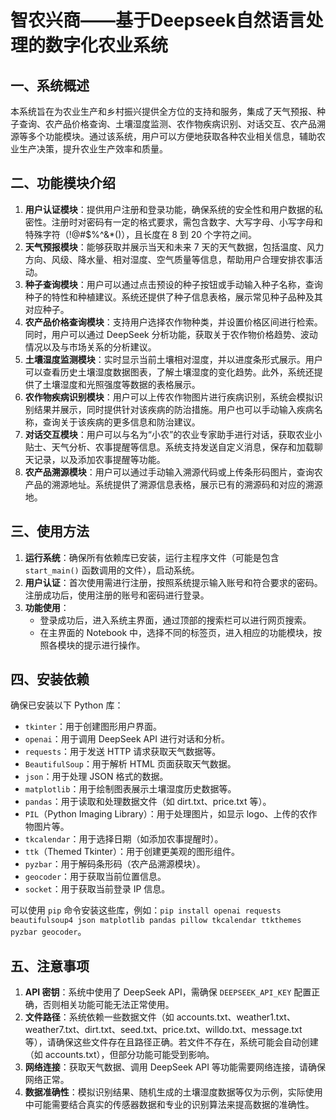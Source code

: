 # 智农兴商——基于Deepseek自然语言处理的数字化农业系统

## 一、系统概述
本系统旨在为农业生产和乡村振兴提供全方位的支持和服务，集成了天气预报、种子查询、农产品价格查询、土壤湿度监测、农作物疾病识别、对话交互、农产品溯源等多个功能模块。通过该系统，用户可以方便地获取各种农业相关信息，辅助农业生产决策，提升农业生产效率和质量。

## 二、功能模块介绍
1. **用户认证模块**：提供用户注册和登录功能，确保系统的安全性和用户数据的私密性。注册时对密码有一定的格式要求，需包含数字、大写字母、小写字母和特殊字符（!@#$%^&*()），且长度在 8 到 20 个字符之间。
2. **天气预报模块**：能够获取并展示当天和未来 7 天的天气数据，包括温度、风力方向、风级、降水量、相对湿度、空气质量等信息，帮助用户合理安排农事活动。
3. **种子查询模块**：用户可以通过点击预设的种子按钮或手动输入种子名称，查询种子的特性和种植建议。系统还提供了种子信息表格，展示常见种子品种及其对应种子。
4. **农产品价格查询模块**：支持用户选择农作物种类，并设置价格区间进行检索。同时，用户可以通过 DeepSeek 分析功能，获取关于农作物价格趋势、波动情况以及与市场关系的分析建议。
5. **土壤湿度监测模块**：实时显示当前土壤相对湿度，并以进度条形式展示。用户可以查看历史土壤湿度数据图表，了解土壤湿度的变化趋势。此外，系统还提供了土壤湿度和光照强度等数据的表格展示。
6. **农作物疾病识别模块**：用户可以上传农作物图片进行疾病识别，系统会模拟识别结果并展示，同时提供针对该疾病的防治措施。用户也可以手动输入疾病名称，查询关于该疾病的更多信息和防治建议。
7. **对话交互模块**：用户可以与名为“小农”的农业专家助手进行对话，获取农业小贴士、天气分析、农事提醒等信息。系统支持发送自定义消息，保存和加载聊天记录，以及添加农事提醒等功能。
8. **农产品溯源模块**：用户可以通过手动输入溯源代码或上传条形码图片，查询农产品的溯源地址。系统提供了溯源信息表格，展示已有的溯源码和对应的溯源地。

## 三、使用方法
1. **运行系统**：确保所有依赖库已安装，运行主程序文件（可能是包含 `start_main()` 函数调用的文件），启动系统。
2. **用户认证**：首次使用需进行注册，按照系统提示输入账号和符合要求的密码。注册成功后，使用注册的账号和密码进行登录。
3. **功能使用**：
    - 登录成功后，进入系统主界面，通过顶部的搜索栏可以进行网页搜索。
    - 在主界面的 Notebook 中，选择不同的标签页，进入相应的功能模块，按照各模块的提示进行操作。

## 四、安装依赖
确保已安装以下 Python 库：
- `tkinter`：用于创建图形用户界面。
- `openai`：用于调用 DeepSeek API 进行对话和分析。
- `requests`：用于发送 HTTP 请求获取天气数据等。
- `BeautifulSoup`：用于解析 HTML 页面获取天气数据。
- `json`：用于处理 JSON 格式的数据。
- `matplotlib`：用于绘制图表展示土壤湿度历史数据等。
- `pandas`：用于读取和处理数据文件（如 dirt.txt、price.txt 等）。
- `PIL`（Python Imaging Library）：用于处理图片，如显示 logo、上传的农作物图片等。
- `tkcalendar`：用于选择日期（如添加农事提醒时）。
- `ttk`（Themed Tkinter）：用于创建更美观的图形组件。
- `pyzbar`：用于解码条形码（农产品溯源模块）。
- `geocoder`：用于获取当前位置信息。
- `socket`：用于获取当前登录 IP 信息。

可以使用 `pip` 命令安装这些库，例如：`pip install openai requests beautifulsoup4 json matplotlib pandas pillow tkcalendar ttkthemes pyzbar geocoder`。

## 五、注意事项
1. **API 密钥**：系统中使用了 DeepSeek API，需确保 `DEEPSEEK_API_KEY` 配置正确，否则相关功能可能无法正常使用。
2. **文件路径**：系统依赖一些数据文件（如 accounts.txt、weather1.txt、weather7.txt、dirt.txt、seed.txt、price.txt、willdo.txt、message.txt 等），请确保这些文件存在且路径正确。若文件不存在，系统可能会自动创建（如 accounts.txt），但部分功能可能受到影响。
3. **网络连接**：获取天气数据、调用 DeepSeek API 等功能需要网络连接，请确保网络正常。
4. **数据准确性**：模拟识别结果、随机生成的土壤湿度数据等仅为示例，实际使用中可能需要结合真实的传感器数据和专业的识别算法来提高数据的准确性。
